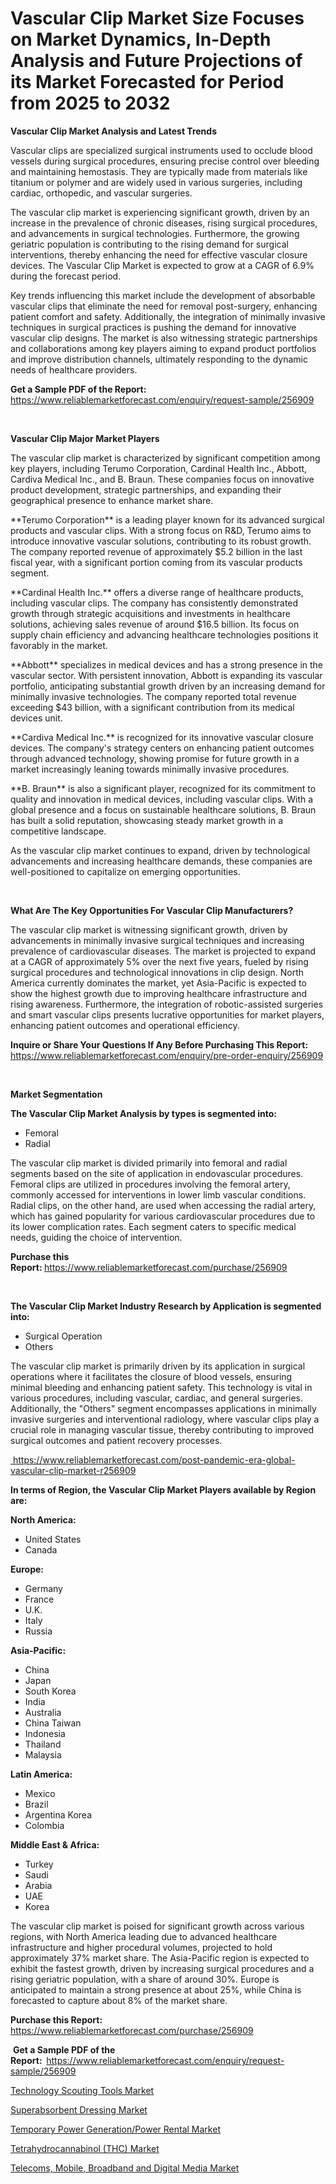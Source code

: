 <p><h1>Vascular Clip Market Size Focuses on Market Dynamics, In-Depth Analysis and Future Projections of its Market Forecasted for Period from 2025 to 2032</h1></p><p><strong>Vascular Clip Market Analysis and Latest Trends</strong></p>
<p><p>Vascular clips are specialized surgical instruments used to occlude blood vessels during surgical procedures, ensuring precise control over bleeding and maintaining hemostasis. They are typically made from materials like titanium or polymer and are widely used in various surgeries, including cardiac, orthopedic, and vascular surgeries.</p><p>The vascular clip market is experiencing significant growth, driven by an increase in the prevalence of chronic diseases, rising surgical procedures, and advancements in surgical technologies. Furthermore, the growing geriatric population is contributing to the rising demand for surgical interventions, thereby enhancing the need for effective vascular closure devices. The Vascular Clip Market is expected to grow at a CAGR of 6.9% during the forecast period. </p><p>Key trends influencing this market include the development of absorbable vascular clips that eliminate the need for removal post-surgery, enhancing patient comfort and safety. Additionally, the integration of minimally invasive techniques in surgical practices is pushing the demand for innovative vascular clip designs. The market is also witnessing strategic partnerships and collaborations among key players aiming to expand product portfolios and improve distribution channels, ultimately responding to the dynamic needs of healthcare providers.</p></p>
<p><strong>Get a Sample PDF of the Report:&nbsp;</strong> <a href="https://www.reliablemarketforecast.com/enquiry/request-sample/256909?utm_campaign=1888&utm_medium=2&utm_source=Github&utm_content=ia&utm_term=30032025&utm_id=vascular-clip">https://www.reliablemarketforecast.com/enquiry/request-sample/256909</a></p>
<p>&nbsp;</p>
<p><strong>Vascular Clip Major Market Players</strong></p>
<p><p>The vascular clip market is characterized by significant competition among key players, including Terumo Corporation, Cardinal Health Inc., Abbott, Cardiva Medical Inc., and B. Braun. These companies focus on innovative product development, strategic partnerships, and expanding their geographical presence to enhance market share.</p><p>**Terumo Corporation** is a leading player known for its advanced surgical products and vascular clips. With a strong focus on R&D, Terumo aims to introduce innovative vascular solutions, contributing to its robust growth. The company reported revenue of approximately $5.2 billion in the last fiscal year, with a significant portion coming from its vascular products segment.</p><p>**Cardinal Health Inc.** offers a diverse range of healthcare products, including vascular clips. The company has consistently demonstrated growth through strategic acquisitions and investments in healthcare solutions, achieving sales revenue of around $16.5 billion. Its focus on supply chain efficiency and advancing healthcare technologies positions it favorably in the market.</p><p>**Abbott** specializes in medical devices and has a strong presence in the vascular sector. With persistent innovation, Abbott is expanding its vascular portfolio, anticipating substantial growth driven by an increasing demand for minimally invasive technologies. The company reported total revenue exceeding $43 billion, with a significant contribution from its medical devices unit.</p><p>**Cardiva Medical Inc.** is recognized for its innovative vascular closure devices. The company's strategy centers on enhancing patient outcomes through advanced technology, showing promise for future growth in a market increasingly leaning towards minimally invasive procedures.</p><p>**B. Braun** is also a significant player, recognized for its commitment to quality and innovation in medical devices, including vascular clips. With a global presence and a focus on sustainable healthcare solutions, B. Braun has built a solid reputation, showcasing steady market growth in a competitive landscape. </p><p>As the vascular clip market continues to expand, driven by technological advancements and increasing healthcare demands, these companies are well-positioned to capitalize on emerging opportunities.</p></p>
<p>&nbsp;</p>
<p><strong>What Are The Key Opportunities For Vascular Clip Manufacturers?</strong></p>
<p><p>The vascular clip market is witnessing significant growth, driven by advancements in minimally invasive surgical techniques and increasing prevalence of cardiovascular diseases. The market is projected to expand at a CAGR of approximately 5% over the next five years, fueled by rising surgical procedures and technological innovations in clip design. North America currently dominates the market, yet Asia-Pacific is expected to show the highest growth due to improving healthcare infrastructure and rising awareness. Furthermore, the integration of robotic-assisted surgeries and smart vascular clips presents lucrative opportunities for market players, enhancing patient outcomes and operational efficiency.</p></p>
<p><strong>Inquire or Share Your Questions If Any Before Purchasing This Report:</strong> <a href="https://www.reliablemarketforecast.com/enquiry/pre-order-enquiry/256909?utm_campaign=1888&utm_medium=2&utm_source=Github&utm_content=ia&utm_term=30032025&utm_id=vascular-clip">https://www.reliablemarketforecast.com/enquiry/pre-order-enquiry/256909</a></p>
<p>&nbsp;</p>
<p><strong>Market Segmentation</strong></p>
<p><strong>The Vascular Clip Market Analysis by types is segmented into:</strong></p>
<p><ul><li>Femoral</li><li>Radial</li></ul></p>
<p><p>The vascular clip market is divided primarily into femoral and radial segments based on the site of application in endovascular procedures. Femoral clips are utilized in procedures involving the femoral artery, commonly accessed for interventions in lower limb vascular conditions. Radial clips, on the other hand, are used when accessing the radial artery, which has gained popularity for various cardiovascular procedures due to its lower complication rates. Each segment caters to specific medical needs, guiding the choice of intervention.</p></p>
<p><strong>Purchase this Report:&nbsp;</strong><a href="https://www.reliablemarketforecast.com/purchase/256909?utm_campaign=1888&utm_medium=2&utm_source=Github&utm_content=ia&utm_term=30032025&utm_id=vascular-clip">https://www.reliablemarketforecast.com/purchase/256909</a></p>
<p>&nbsp;</p>
<p><strong>The Vascular Clip Market Industry Research by Application is segmented into:</strong></p>
<p><ul><li>Surgical Operation</li><li>Others</li></ul></p>
<p><p>The vascular clip market is primarily driven by its application in surgical operations where it facilitates the closure of blood vessels, ensuring minimal bleeding and enhancing patient safety. This technology is vital in various procedures, including vascular, cardiac, and general surgeries. Additionally, the "Others" segment encompasses applications in minimally invasive surgeries and interventional radiology, where vascular clips play a crucial role in managing vascular tissue, thereby contributing to improved surgical outcomes and patient recovery processes.</p></p>
<p><a href="https://www.reliablemarketforecast.com/post-pandemic-era-global-vascular-clip-market-r256909?utm_campaign=1888&utm_medium=2&utm_source=Github&utm_content=ia&utm_term=30032025&utm_id=vascular-clip">&nbsp;https://www.reliablemarketforecast.com/post-pandemic-era-global-vascular-clip-market-r256909</a></p>
<p><strong>In terms of Region, the Vascular Clip Market Players available by Region are:</strong></p>
<p>
    <p> <strong> North America: </strong>
        <ul>
            <li>United States</li>
            <li>Canada</li>
        </ul>
        </p> 
    <p> <strong> Europe: </strong>
        <ul>
            <li>Germany</li>
            <li>France</li>
            <li>U.K.</li>
            <li>Italy</li>
            <li>Russia</li>
        </ul>
        </p> 
    <p> <strong> Asia-Pacific: </strong>
        <ul>
            <li>China</li>
            <li>Japan</li>
            <li>South Korea</li>
            <li>India</li>
            <li>Australia</li>
            <li>China Taiwan</li>
            <li>Indonesia</li>
            <li>Thailand</li>
            <li>Malaysia</li>
        </ul>
        </p> 
    <p> <strong> Latin America: </strong>
        <ul>
            <li>Mexico</li>
            <li>Brazil</li>
            <li>Argentina Korea</li>
            <li>Colombia</li>
        </ul>
        </p> 
    <p> <strong> Middle East & Africa: </strong>
        <ul>
            <li>Turkey</li>
            <li>Saudi</li>
            <li>Arabia</li>
            <li>UAE</li>
            <li>Korea</li>
        </ul>
    </p>
    </p>
<p><p>The vascular clip market is poised for significant growth across various regions, with North America leading due to advanced healthcare infrastructure and higher procedural volumes, projected to hold approximately 37% market share. The Asia-Pacific region is expected to exhibit the fastest growth, driven by increasing surgical procedures and a rising geriatric population, with a share of around 30%. Europe is anticipated to maintain a strong presence at about 25%, while China is forecasted to capture about 8% of the market share.</p></p>
<p><strong>Purchase this Report: </strong><a href="https://www.reliablemarketforecast.com/purchase/256909?utm_campaign=1888&utm_medium=2&utm_source=Github&utm_content=ia&utm_term=30032025&utm_id=vascular-clip">https://www.reliablemarketforecast.com/purchase/256909</a></p>
<p>&nbsp;<strong>Get a Sample PDF of the Report:&nbsp;&nbsp;</strong><a href="https://www.reliablemarketforecast.com/enquiry/request-sample/256909?utm_campaign=1888&utm_medium=2&utm_source=Github&utm_content=ia&utm_term=30032025&utm_id=vascular-clip">https://www.reliablemarketforecast.com/enquiry/request-sample/256909</a></p>
<p><strong></strong></p>
<p><p><a href="https://github.com/gitfwelday/Market-Research-Report-List-1/blob/main/technology-scouting-tools-market.md?utm_campaign=1888&utm_medium=2&utm_source=Github&utm_content=ia&utm_term=30032025&utm_id=vascular-clip">Technology Scouting Tools Market</a></p><p><a href="https://github.com/makzzochil/Market-Research-Report-List-1/blob/main/superabsorbent-dressing-market.md?utm_campaign=1888&utm_medium=2&utm_source=Github&utm_content=ia&utm_term=30032025&utm_id=vascular-clip">Superabsorbent Dressing Market</a></p><p><a href="https://github.com/hayasiorover/Market-Research-Report-List-1/blob/main/temporary-power-generationpower-rental-market.md?utm_campaign=1888&utm_medium=2&utm_source=Github&utm_content=ia&utm_term=30032025&utm_id=vascular-clip">Temporary Power Generation/Power Rental Market</a></p><p><a href="https://github.com/janskudiony/Market-Research-Report-List-1/blob/main/tetrahydrocannabinol-thc-market.md?utm_campaign=1888&utm_medium=2&utm_source=Github&utm_content=ia&utm_term=30032025&utm_id=vascular-clip">Tetrahydrocannabinol (THC) Market</a></p><p><a href="https://github.com/mronmizoe/Market-Research-Report-List-1/blob/main/telecoms-mobile-broadband-and-digital-media-market.md?utm_campaign=1888&utm_medium=2&utm_source=Github&utm_content=ia&utm_term=30032025&utm_id=vascular-clip">Telecoms, Mobile, Broadband and Digital Media Market</a></p></p>